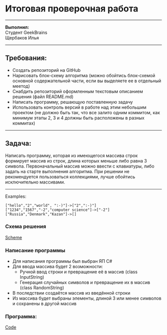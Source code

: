 # Итоговая проверочная работа
___
**Выполнил:**  
Студент GeekBrains  
Щербаков Илья
___
## Требования:
- Создать репозиторий на GitHub
- Нарисовать блок-схему алгоритма (можно обойтись блок-схемой основной содержательной части, если вы выделяете ее в отдельный меетод)
- Снабдить репозиторий оформленным текстовым описанием решения (файл README.md)
- Написать программу, решающую поставленную задачу
- Использовать контроль версий в работе над этим небольшим проектом (не должно быть так, что все залито одним коммитом, как минимум этапы 2, 3 и 4 должны быть расположены в разных коммитах)
___
## Задача:

Написать программу, которая из имеющегося массива строк формирует массив из строк, длина которых меньше либо равна 3 символа. Первоначальный массив можно ввести с клавиатуры, либо задать на старте выполнения алгоритма. При решении не рекомендуется пользоваться коллекциями, лучше обойтись исключительно массивами.
___
Examples:
```
["hello","2","world", ":-)"]->["2",":-)"]
["1234","1567","-2","computer science"]->["-2"]
["Russia","Denmark","Kazan"]->[]
```

### Схема решения
[Scheme](Scheme/2.jpg)

### Написание программы
- Для написания программы был выбран ЯП C#
- Для ввода массива будет 2 возможности:
    - Ручной ввод строки и превращение её в массив (class InputString)
    - Генерация случайных символов и превращение их в массив (class RandomString)
- В последствии создаётся массив из введённой строки
- Из массива будет выбраны элементы, длиной 3 или менее символов и сохранены в другой массив

### Программа:
[Code](https://github.com/LikeKugi/GB_1_semester_exam/tree/main/Code)